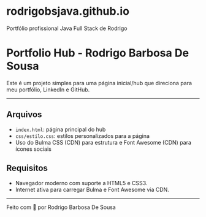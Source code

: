 # rodrigobsjava.github.io
Portfólio profissional Java Full Stack de Rodrigo

# Portfolio Hub - Rodrigo Barbosa De Sousa


Este é um projeto simples para uma página inicial/hub que direciona para meu portfólio, LinkedIn e GitHub.

---

## Arquivos

- `index.html`: página principal do hub
- `css/estilo.css`: estilos personalizados para a página
- Uso do Bulma CSS (CDN) para estrutura e Font Awesome (CDN) para ícones sociais

## Requisitos

- Navegador moderno com suporte a HTML5 e CSS3.
- Internet ativa para carregar Bulma e Font Awesome via CDN.

---

Feito com 💛 por Rodrigo Barbosa De Sousa